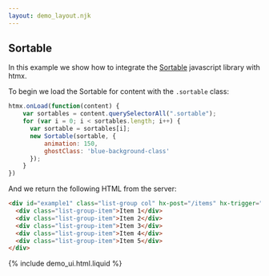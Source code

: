 ```yaml
---
layout: demo_layout.njk
---
```

        
## Sortable

In this example we show how to integrate the [Sortable](https://sortablejs.github.io/sortablejs/)
javascript library with htmx.

To begin we load the Sortable for content with the `.sortable` class:

```js
htmx.onLoad(function(content) {
    var sortables = content.querySelectorAll(".sortable");
    for (var i = 0; i < sortables.length; i++) {
      var sortable = sortables[i];
      new Sortable(sortable, {
          animation: 150,
          ghostClass: 'blue-background-class'
      });
    }
})
```

And we return the following HTML from the server:

```html
<div id="example1" class="list-group col" hx-post="/items" hx-trigger="end">
  <div class="list-group-item">Item 1</div>
  <div class="list-group-item">Item 2</div>
  <div class="list-group-item">Item 3</div>
  <div class="list-group-item">Item 4</div>
  <div class="list-group-item">Item 5</div>
</div>
```

{% include demo_ui.html.liquid %}
<script src="https://cdn.jsdelivr.net/npm/sortablejs@latest/Sortable.min.js"></script>
<script>

    //=========================================================================
    // Fake Server Side Code
    //=========================================================================
    htmx.onLoad(function(content) {
        var sortables = content.querySelectorAll(".sortable");
        for (var i = 0; i < sortables.length; i++) {
          var sortable = sortables[i];
          new Sortable(sortable, {
              animation: 150,
              ghostClass: 'blue-background-class'
          });
        }
    })
    
    var listItems = [1, 2, 3, 4, 5]
    // routes
    init("/demo", function(request, params){
      return '<form id=example1" class="list-group col sortable" hx-post="/items" hx-trigger="end">\n' +
      listContents()
      + "\n</form>";
    });
    
    onPost("/items", function (request, params) {
      console.log(params);
      listItems = params.item;
      return listContents();
    });
    
    // templates
    function listContents() {
      return listItems.map(function(val) {
        return "  <div><input type='hidden' name='item' value='" + val + "'/> Item " + val +"</div>";
      }).join("\n");
    }

</script>
